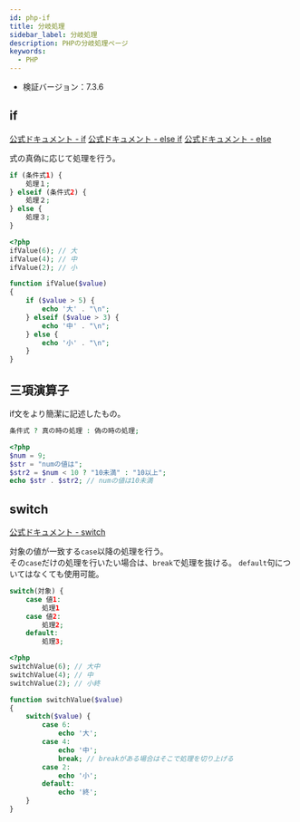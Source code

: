 ```yaml
---
id: php-if
title: 分岐処理
sidebar_label: 分岐処理
description: PHPの分岐処理ページ
keywords:
  - PHP
---
```


- 検証バージョン：7.3.6

## if
[公式ドキュメント - if](https://www.php.net/manual/ja/control-structures.if.php)
[公式ドキュメント - else if](https://www.php.net/manual/ja/control-structures.elseif.php)
[公式ドキュメント - else](https://www.php.net/manual/ja/control-structures.else.php)

式の真偽に応じて処理を行う。

```php
if (条件式1) {
    処理１;
} elseif (条件式2) {
    処理２;
} else {
    処理３;
}
```
```php
<?php
ifValue(6); // 大
ifValue(4); // 中
ifValue(2); // 小

function ifValue($value)
{
    if ($value > 5) {
        echo '大' . "\n";
    } elseif ($value > 3) {
        echo '中' . "\n";
    } else {
        echo '小' . "\n";
    }
}
```

## 三項演算子
if文をより簡潔に記述したもの。

```php
条件式 ? 真の時の処理 : 偽の時の処理;
```
```php
<?php
$num = 9;
$str = "numの値は";
$str2 = $num < 10 ? "10未満" : "10以上";
echo $str . $str2; // numの値は10未満
```

## switch
[公式ドキュメント - switch](https://www.php.net/manual/ja/control-structures.switch.php)

対象の値が一致する`case`以降の処理を行う。  
その`case`だけの処理を行いたい場合は、`break`で処理を抜ける。
`default`句についてはなくても使用可能。

```php
switch(対象) {
    case 値1:
        処理1
    case 値2:
        処理2;
    default:
        処理3;
```
```php
<?php
switchValue(6); // 大中
switchValue(4); // 中
switchValue(2); // 小終

function switchValue($value)
{
    switch($value) {
        case 6:
            echo '大';
        case 4:
            echo '中';
            break; // breakがある場合はそこで処理を切り上げる
        case 2:
            echo '小';
        default:
            echo '終';
    }
}
```